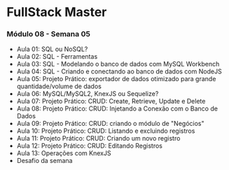 # FullStack Master

### Módulo 08 - Semana 05
- Aula 01: SQL ou NoSQL?
- Aula 02: SQL - Ferramentas
- Aula 03: SQL - Modelando o banco de dados com MySQL Workbench
- Aula 04: SQL - Criando e conectando ao banco de dados com NodeJS
- Aula 05: Projeto Prático: exportador de dados otimizado para grande quantidade/volume de dados
- Aula 06: MySQL/MySQL2, KnexJS ou Sequelize?
- Aula 07: Projeto Prático: CRUD: Create, Retrieve, Update e Delete
- Aula 08: Projeto Prático: CRUD: Injetando a Conexão com o Banco de Dados
- Aula 09: Projeto Prático: CRUD: criando o módulo de "Negócios"
- Aula 10: Projeto Prático: CRUD: Listando e excluindo registros
- Aula 11: Projeto Prático: CRUD: Criando um novo registro
- Aula 12: Projeto Prático: CRUD: Editando Registros
- Aula 13: Operações com KnexJS
- Desafio da semana